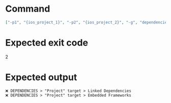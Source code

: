 # Command
```json
["-p1", "{ios_project_1}", "-p2", "{ios_project_2}", "-g", "dependencies", "-t", "Project"]
```

# Expected exit code
2

# Expected output
```
❌ DEPENDENCIES > "Project" target > Linked Dependencies
❌ DEPENDENCIES > "Project" target > Embedded Frameworks


```
